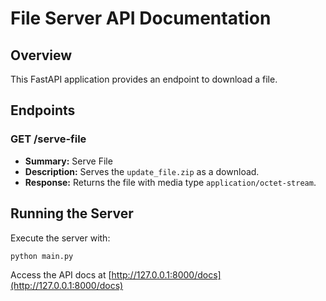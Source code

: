 # File Server API Documentation

## Overview
This FastAPI application provides an endpoint to download a file.

## Endpoints

### GET /serve-file
- **Summary:** Serve File
- **Description:** Serves the `update_file.zip` as a download.
- **Response:** Returns the file with media type `application/octet-stream`.

## Running the Server
Execute the server with:
```bash
python main.py
```

Access the API docs at [http://127.0.0.1:8000/docs](http://127.0.0.1:8000/docs)

